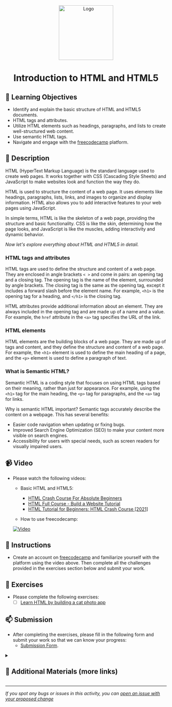 <div align="center">
    <img src="../images/html5.jpg" alt="Logo" height="170" align="center">
    <h1 align="center">Introduction to HTML and HTML5</h1>
</div>

## 🎯 Learning Objectives
- Identify and explain the basic structure of HTML and HTML5 documents.
- HTML tags and attributes.
- Utilize HTML elements such as headings, paragraphs, and lists to create well-structured web content.
- Use semantic HTML tags.
- Navigate and engage with the [freecodecamp](https://www.freecodecamp.org) platform.

## 📝 Description
HTML (HyperText Markup Language) is the standard language used to create web pages. It works together with CSS (Cascading Style Sheets) and JavaScript to make websites look and function the way they do.

HTML is used to structure the content of a web page. It uses elements like headings, paragraphs, lists, links, and images to organize and display information. HTML also allows you to add interactive features to your web pages using JavaScript.

In simple terms, HTML is like the skeleton of a web page, providing the structure and basic functionality. CSS is like the skin, determining how the page looks, and JavaScript is like the muscles, adding interactivity and dynamic behavior.

_Now let's explore everything about HTML and HTML5 in detail._

### HTML tags and attributes
HTML tags are used to define the structure and content of a web page. They are enclosed in angle brackets `< >` and come in pairs: an opening tag and a closing tag. The opening tag is the name of the element, surrounded by angle brackets. The closing tag is the same as the opening tag, except it includes a forward slash before the element name. For example, `<h1>` is the opening tag for a heading, and `</h1>` is the closing tag.

HTML attributes provide additional information about an element. They are always included in the opening tag and are made up of a name and a value. For example, the `href` attribute in the `<a>` tag specifies the URL of the link.

### HTML elements
HTML elements are the building blocks of a web page. They are made up of tags and content, and they define the structure and content of a web page. For example, the `<h1>` element is used to define the main heading of a page, and the `<p>` element is used to define a paragraph of text.

### What is Semantic HTML?
Semantic HTML is a coding style that focuses on using HTML tags based on their meaning, rather than just for appearance. For example, using the `<h1>` tag for the main heading, the `<p>` tag for paragraphs, and the `<a>` tag for links.

Why is semantic HTML important?
Semantic tags accurately describe the content on a webpage. This has several benefits:
- Easier code navigation when updating or fixing bugs.
- Improved Search Engine Optimization (SEO) to make your content more visible on search engines.
- Accessibility for users with special needs, such as screen readers for visually impaired users.

## 📹 Video
- Please watch the following videos:
    - Basic HTML and HTML5:
        - [HTML Crash Course For Absolute Beginners](https://www.youtube.com/watch?v=qz0aGYrrlhU) 
        - [HTML Full Course - Build a Website Tutorial](https://www.youtube.com/watch?v=UB1O30fR-EE) 
        - [HTML Tutorial for Beginners: HTML Crash Course [2021]](https://www.youtube.com/watch?v=8gNrZ4lAnAw)
        
    - How to use freecodecamp:

    [![Video](https://img.youtube.com/vi/9DCpQG1KVGk/0.jpg)](https://www.youtube.com/watch?v=9DCpQG1KVGk)


## 🔧 Instructions
- Create an account on [freecodecamp](https://www.freecodecamp.org) and familiarize yourself with the platform using the video above. Then complete all the challenges provided in the exercises section below and submit your work.

## 🚀 Exercises
- Please complete the following exercises:
    - [ ] [Learn HTML by building a cat photo app](https://www.freecodecamp.org/learn/2022/responsive-web-design/learn-html-by-building-a-cat-photo-app/step-1)

## 📫 Submission
- After completing the exercises, please fill in the following form and submit your work so that we can know your progress:
    - [Submission Form](https://airtable.com/shrTKszJIyALWIPnb).

<details>
    <summary>
        <h2>📌 Additional Materials (more links)</h2>
    </summary>
    <hr style="height:1px;border-width:0;color:gray;background-color:dark">
    <i>
        These are all optional, but if you're interested in exploring this topic further, here are some resources to help you.
    </i>

<br>
    <ul>
        <li><a href="https://www.youtube.com/watch?v=qz0aGYrrlhU">HTML Crash Course For Absolute Beginners</a></li>
        <li><a href="https://www.youtube.com/watch?v=UB1O30fR-EE">HTML Full Course - Build a Website Tutorial</a></li>
        <li><a href="https://www.youtube.com/watch?v=8gNrZ4lAnAw">HTML Tutorial for Beginners: HTML Crash Course [2021]</a></li>
    </ul>
</details>

------

_If you spot any bugs or issues in this activity, you can [open an issue with your proposed change](https://github.com/Kick-StartDev/web-development-basic-curriculum/issues/new)_
